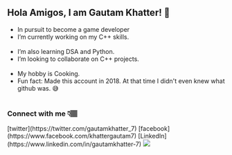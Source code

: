 ## Hola Amigos, I am Gautam Khatter! 👋

 - In pursuit to become a game developer
 - I’m currently working on my C++ skills.
<br></br>
 - I’m also learning DSA and Python.
 - I’m looking to collaborate on C++ projects.
<br></br>
 - My hobby is Cooking.
 - Fun fact: Made this account in 2018. At that time I didn't even knew what github was. 😅
<br></br>
 <h3>Connect with me 👇🏽</h3>
[twitter](https://twitter.com/gautamkhatter_7)
[facebook](https://www.facebook.com/khattergautam7)
[LinkedIn](https://www.linkedin.com/in/gautamkhatter-7)
<img src = "https://github-readme-stats.vercel.app/api?username=gautam-07&&show_icons=true&title_color=d31336&icon_color=820f15&text_color=def4e4&bg_color=000000">
